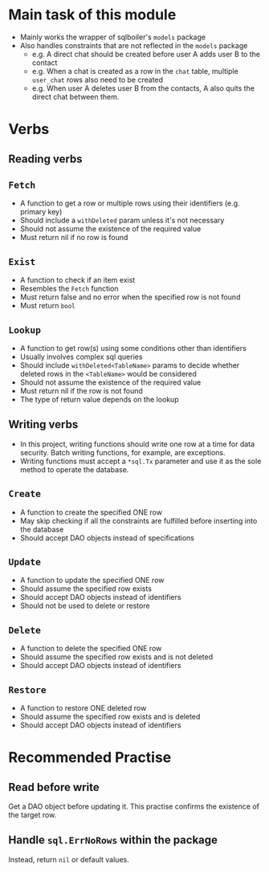 # Main task of this module

* Mainly works the wrapper of sqlboiler's `models` package
* Also handles constraints that are not reflected in the `models` package
    * e.g. A direct chat should be created before user A adds user B to the contact
    * e.g. When a chat is created as a row in the `chat` table, multiple `user_chat` rows also need to be created
    * e.g. When user A deletes user B from the contacts, A also quits the direct chat between them.

# Verbs

## Reading verbs

## `Fetch`
* A function to get a row or multiple rows using their identifiers (e.g. primary key)
* Should include a `withDeleted` param unless it's not necessary
* Should not assume the existence of the required value
* Must return nil if no row is found

## `Exist`
* A function to check if an item exist
* Resembles the `Fetch` function
* Must return false and no error when the specified row is not found
* Must return `bool`

## `Lookup`
* A function to get row(s) using some conditions other than identifiers
* Usually involves complex sql queries
* Should include `withDeleted<TableName>` params to decide whether deleted rows in the `<TableName>` would be considered
* Should not assume the existence of the required value
* Must return nil if the row is not found
* The type of return value depends on the lookup

## Writing verbs

* In this project, writing functions should write one row at a time for data security. Batch writing functions, for example, are exceptions.
* Writing functions must accept a `*sql.Tx` parameter and use it as the sole method to operate the database.

## `Create`
* A function to create the specified ONE row
* May skip checking if all the constraints are fulfilled before inserting into the database
* Should accept DAO objects instead of specifications

## `Update`
* A function to update the specified ONE row
* Should assume the specified row exists
* Should accept DAO objects instead of identifiers
* Should not be used to delete or restore

## `Delete`
* A function to delete the specified ONE row
* Should assume the specified row exists and is not deleted
* Should accept DAO objects instead of identifiers

## `Restore`
* A function to restore ONE deleted row
* Should assume the specified row exists and is deleted
* Should accept DAO objects instead of identifiers

# Recommended Practise

## Read before write

Get a DAO object before updating it. This practise confirms the existence of the target row.

## Handle `sql.ErrNoRows` within the package

Instead, return `nil` or default values.

